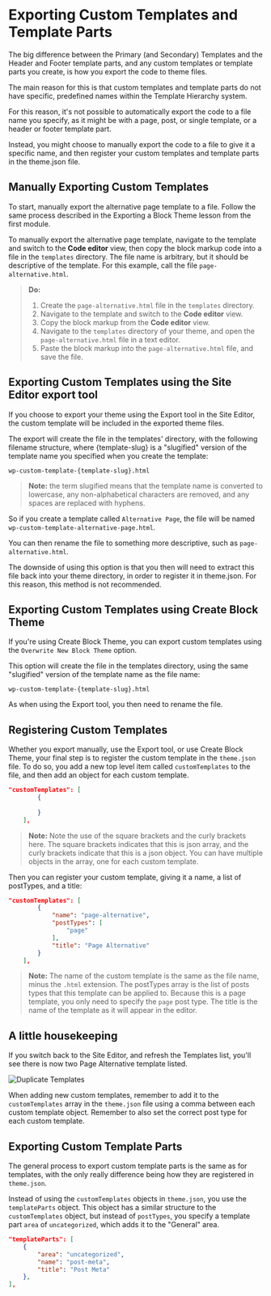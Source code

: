# Exporting Custom Templates and Template Parts

The big difference between the Primary (and Secondary) Templates and the Header and Footer template parts, and any custom templates or template parts you create, is how you export the code to theme files. 

The main reason for this is that custom templates and template parts do not have specific, predefined names within the Template Hierarchy system. 

For this reason, it's not possible to automatically export the code to a file name you specify, as it might be with a page, post, or single template, or a header or footer template part.

Instead, you might choose to manually export the code to a file to give it a specific name, and then register your custom templates and template parts in the theme.json file.

## Manually Exporting Custom Templates

To start, manually export the alternative page template to a file. Follow the same process described in the Exporting a Block Theme lesson from the first module.

To manually export the alternative page template, navigate to the template and switch to the **Code editor** view, then copy the block markup code into a file in the `templates` directory. The file name is arbitrary, but it should be descriptive of the template. For this example, call the file `page-alternative.html`.

> **Do:**
> 1. Create the `page-alternative.html` file in the `templates` directory.
> 2. Navigate to the template and switch to the **Code editor** view.
> 3. Copy the block markup from the **Code editor** view.
> 4. Navigate to the `templates` directory of your theme, and open the `page-alternative.html` file in a text editor.
> 5. Paste the block markup into the `page-alternative.html` file, and save the file.

## Exporting Custom Templates using the Site Editor export tool

If you choose to export your theme using the Export tool in the Site Editor, the custom template will be included in the exported theme files. 

The export will create the file in the templates' directory, with the following filename structure, where {template-slug} is a "slugified" version of the template name you specified when you create the template:

```
wp-custom-template-{template-slug}.html
```

> **Note:** the term slugified means that the template name is converted to lowercase, any non-alphabetical characters are removed, and any spaces are replaced with hyphens.

So if you create a template called `Alternative Page`, the file will be named `wp-custom-template-alternative-page.html`.

You can then rename the file to something more descriptive, such as `page-alternative.html`.

The downside of using this option is that you then will need to extract this file back into your theme directory, in order to register it in theme.json. For this reason, this method is not recommended.

## Exporting Custom Templates using Create Block Theme

If you're using Create Block Theme, you can export custom templates using the `Overwrite New Block Theme` option. 

This option will create the file in the templates directory, using the same "slugified" version of the template name as the file name:

```
wp-custom-template-{template-slug}.html
```

As when using the Export tool, you then need to rename the file.

## Registering Custom Templates

Whether you export manually, use the Export tool, or use Create Block Theme, your final step is to register the custom template in the `theme.json` file. To do so, you add a new top level item called `customTemplates` to the file, and then add an object for each custom template.

```json
"customTemplates": [
		{
			
		}
	],
```

> **Note:** Note the use of the square brackets and the curly brackets here. The square brackets indicates that this is json array, and the curly brackets indicate that this is a json object. You can have multiple objects in the array, one for each custom template.

Then you can register your custom template, giving it a name, a list of postTypes, and a title:

```json 
"customTemplates": [
		{
			"name": "page-alternative",
			"postTypes": [
				"page"
			],
			"title": "Page Alternative"
		}
	],
```

> **Note:** The name of the custom template is the same as the file name, minus the `.html` extension. The postTypes array is the list of posts types that this template can be applied to. Because this is a page template, you only need to specify the `page` post type. The title is the name of the template as it will appear in the editor.

## A little housekeeping

If you switch back to the Site Editor, and refresh the Templates list, you'll see there is now two Page Alternative template listed. 

![Duplicate Templates](https://learn.wordpress.org/files/2022/10/updated-custom-templates-list.png)

When adding new custom templates, remember to add it to the `customTemplates` array in the `theme.json` file using a comma between each custom template object. Remember to also set the correct post type for each custom template.

## Exporting Custom Template Parts

The general process to export custom template parts is the same as for templates, with the only really difference being how they are registered in `theme.json`.

Instead of using the `customTemplates` objects in `theme.json`, you use the `templateParts` object. This object has a similar structure to the `customTemplates` object, but instead of `postTypes`, you specify a template part `area` of `uncategorized`, which adds it to the "General" area.

```json
"templateParts": [
    {
        "area": "uncategorized",
        "name": "post-meta",
        "title": "Post Meta"
    },
],
```
